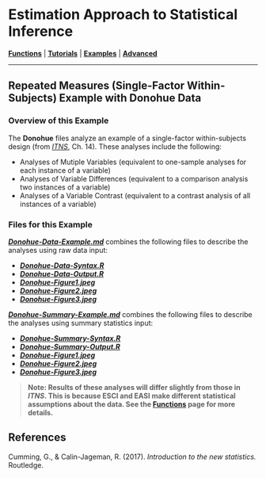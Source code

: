 # Estimation Approach to Statistical Inference

[**Functions**](../../A-Functions) | 
[**Tutorials**](../../B-Tutorials) | 
[**Examples**](../../C-Examples) | 
[**Advanced**](../../D-Advanced)

---

## Repeated Measures (Single-Factor Within-Subjects) Example with Donohue Data

### Overview of this Example

The **Donohue** files analyze an example of a single-factor within-subjects design (from _[ITNS](https://thenewstatistics.com/itns/ "Introduction to the New Statistics")_, Ch. 14). These analyses include the following:

- Analyses of Mutiple Variables (equivalent to one-sample analyses for each instance of a variable)
- Analyses of Variable Differences (equivalent to a comparison analysis two instances of a variable)
- Analyses of a Variable Contrast (equivalent to a contrast analysis of all instances of a variable)

### Files for this Example

[**_Donohue-Data-Example.md_**](./Donohue-Data-Example.md) combines the following files to describe the analyses using raw data input:

- [**_Donohue-Data-Syntax.R_**](./Donohue-Data-Syntax.R)
- [**_Donohue-Data-Output.R_**](./Donohue-Data-Output.R)
- [**_Donohue-Figure1.jpeg_**](./Donohue-Figure1.jpeg)
- [**_Donohue-Figure2.jpeg_**](./Donohue-Figure2.jpeg)
- [**_Donohue-Figure3.jpeg_**](./Donohue-Figure3.jpeg) 

[**_Donohue-Summary-Example.md_**](./Donohue-Summary-Example.md) combines the following files to describe the analyses using summary statistics input:

- [**_Donohue-Summary-Syntax.R_**](./Donohue-Summary-Syntax.R)
- [**_Donohue-Summary-Output.R_**](./Donohue-Summary-Output.R)
- [**_Donohue-Figure1.jpeg_**](./Donohue-Figure1.jpeg)
- [**_Donohue-Figure2.jpeg_**](./Donohue-Figure2.jpeg)
- [**_Donohue-Figure3.jpeg_**](./Donohue-Figure3.jpeg) 

> **Note: Results of these analyses will differ slightly from those in _ITNS_. This is because ESCI and EASI make different statistical assumptions about the data. See the [**Functions**](https://github.com/cwendorf/EASI/tree/master/A-Functions) page for more details.**

## References

Cumming, G., & Calin-Jageman, R. (2017). _Introduction to the new statistics._ Routledge.
